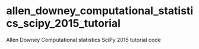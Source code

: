 # allen_downey_computational_statistics_scipy_2015_tutorial
Allen Downey Computational statistics SciPy 2015 tutorial code
